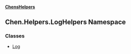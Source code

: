 #### [ChensHelpers](./index 'index')
## Chen.Helpers.LogHelpers Namespace
### Classes
- [Log](./Chen-Helpers-LogHelpers-Log 'Chen.Helpers.LogHelpers.Log')

